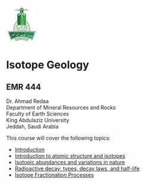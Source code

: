 <img src="images/KAU_logo.png" alt="KAU_LOGO" width="80" height="102">


# Isotope Geology
## EMR 444


Dr. Ahmad Redaa  
Department of Mineral Resources and Rocks  
Faculty of Earth Sciences  
King Abdulaziz University  
Jeddah, Saudi Arabia 


This course will cover the following topics:  

- [Introduction](slides/lecture_1.html)
- [Introduction to atomic structure and isotopes](slides/lecture_2.html)
- [Isotopic abundances and variations in nature](slides/lecture_3.html)
- [Radioactive decay: types, decay laws, and half-life](slides/lecture_4.html)
- [Isotope Fractionation Processes](slides/lecture_5.html)
